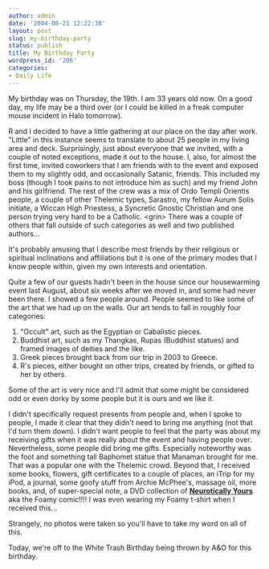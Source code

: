 ```yaml
---
author: admin
date: '2004-08-21 12:22:38'
layout: post
slug: my-birthday-party
status: publish
title: My Birthday Party
wordpress_id: '206'
categories:
- Daily Life
---
```

<p>My birthday was on Thursday, the 19th. I am 33 years old now. On a good day, 
my life may be a third over (or I could be killed in a freak computer mouse 
incident in Halo tomorrow). </p>
<p>R and I decided to have a little gathering at our place on the day after 
work. &quot;Little&quot; in this instance seems to translate to about 25 people in my 
living area and deck. Surprisingly, just about everyone that we invited, with a 
couple of noted exceptions, made it out to the house. I, also, for almost the 
first time, invited coworkers that I am friends with to the event and exposed 
them to my slightly odd, and occasionally Satanic, friends. This included my 
boss (though I took pains to not introduce him as such) and my friend John and 
his girlfriend. The rest of the crew was a mix of Ordo Templi Orientis people, a 
couple of other Thelemic types, Sarastro, my fellow Aurum Solis initiate, a 
Wiccan High Priestess, a Syncretic Gnostic Christian and one person trying very 
hard to be a Catholic. &lt;grin&gt; There was a couple of others that fall outside of 
such categories as well and two published authors...</p>
<p>It&#39;s probably amusing that I describe most friends by their religious or 
spiritual inclinations and affiliations but it is one of the primary modes that 
I know people within, given my own interests and orientation.</p>
<p>Quite a few of our guests hadn&#39;t been in the house since our housewarming 
event last August, about six weeks after we moved in, and some had never been 
there. I showed a few people around. People seemed to like some of the art that 
we had up on the walls. Our art tends to fall in roughly four categories:</p>
<ol>
	<li>&quot;Occult&quot; art, such as the Egyptian or Cabalistic pieces.</li>
	<li>Buddhist art, such as my Thangkas, Rupas (Buddhist statues) and framed 
	images of deities and the like.</li>
	<li>Greek pieces brought back from our trip in 2003 to Greece.</li>
	<li>R&#39;s pieces, either bought on other trips, created by friends, or gifted 
	to her by others.</li>
</ol>
<p>Some of the art is very nice and I&#39;ll admit that some might be considered odd 
or even dorky by some people but it is ours and we like it.</p>
<p>I didn&#39;t specifically request presents from people and, when I spoke to 
people, I made it clear that they didn&#39;t need to bring me anything (not that I&#39;d 
turn them down). I didn&#39;t want people to feel that the party was about my 
receiving gifts when it was really about the event and having people over. 
Nevertheless, some people did bring me gifts. Especially noteworthy was the foot 
and something tall Baphomet statue that Manaman brought for me. That was a 
popular one with the Thelemic crowd. Beyond that, I received some books, 
flowers, gift certificates to a couple of places, an iTrip for my iPod, a 
journal, some goofy stuff from Archie McPhee&#39;s, massage oil, more books, and, of 
super-special note, a DVD collection of <b>
<a href="http://www.illwillpress.com">Neurotically Yours</a></b> aka the Foamy 
comic!!!! I was even wearing my Foamy t-shirt when I received this...</p>
<p>Strangely, no photos were taken so you&#39;ll have to take my word on all of 
this. </p>
<p>Today, we&#39;re off to the White Trash Birthday being thrown by A&amp;O for this 
birthday.</p>
